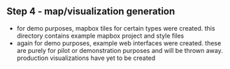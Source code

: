 Step 4 - map/visualization generation
-------------------------------------
- for demo purposes, mapbox tiles for certain types were created.  this directory contains example mapbox project and style files
- again for demo purposes, example web interfaces were created.  these are purely for pilot or demonstration purposes and will be thrown away.  production visualizations have yet to be created
